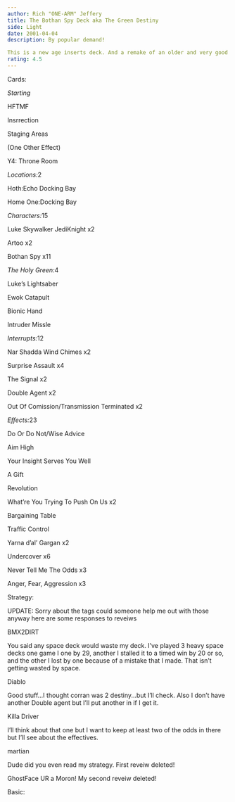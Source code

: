 ```yaml
---
author: Rich "ONE-ARM" Jeffery
title: The Bothan Spy Deck aka The Green Destiny
side: Light
date: 2001-04-04
description: By popular demand!

This is a new age inserts deck. And a remake of an older and very good deck.
rating: 4.5
---
```

Cards: 

<I>Starting</I>
HFTMF
Insrrection
Staging Areas
(One Other Effect)
Y4: Throne Room

<I>Locations:</I>2
Hoth:Echo Docking Bay
Home One:Docking Bay

<I>Characters:</I>15
Luke Skywalker JediKnight x2
Artoo x2
Bothan Spy x11

<I>The Holy Green:</I>4
Luke’s Lightsaber
Ewok Catapult
Bionic Hand
Intruder Missle

<I>Interrupts:</I>12
Nar Shadda Wind Chimes x2
Surprise Assault x4
The Signal x2
Double Agent x2
Out Of Comission/Transmission Terminated x2

<I>Effects:</I>23
Do Or Do Not/Wise Advice
Aim High
Your Insight Serves You Well
A Gift
Revolution
What’re You Trying To Push On Us x2
Bargaining Table
Traffic Control
Yarna d’al’ Gargan x2
Undercover x6
Never Tell Me The Odds x3
Anger, Fear, Aggression x3


Strategy: 

UPDATE: Sorry about the tags could someone help me out with those anyway here are some responses to reveiws


BMX2DIRT
You said any space deck would waste my deck. I’ve played 3 heavy space decks one game I one by 29, another I stalled it to a timed win by 20 or so, and the other I lost by one because of a mistake that I made. That isn’t getting wasted by space.


Diablo
Good stuff...I thought corran was 2 destiny...but I’ll check. Also I don’t have another Double agent but I’ll put another in if I get it.

Killa Driver
I’ll think about that one but I want to keep at least two of the odds in there but I’ll see about the effectives.

martian
Dude did you even read my strategy. First reveiw deleted!

GhostFace UR a Moron! My second reveiw deleted!






Basic: